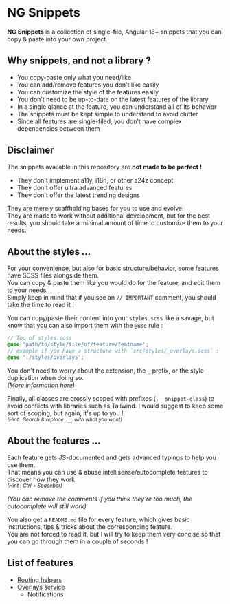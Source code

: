 # NG Snippets

**NG Snippets** is a collection of single-file, Angular 18+ snippets that you can copy & paste into your own project.

## Why snippets, and not a library ?

- You copy-paste only what you need/like
- You can add/remove features you don't like easily
- You can customize the style of the features easily
- You don't need to be up-to-date on the latest features of the library
- In a single glance at the feature, you can understand all of its behavior
- The snippets must be kept simple to understand to avoid clutter
- Since all features are single-filed, you don't have complex dependencies between them

## Disclaimer

The snippets available in this repository are **not made to be perfect !**

- They don't implement a11y, i18n, or other a24z concept
- They don't offer ultra advanced features
- They don't offer the latest trending designs

They are merely scaffholding bases for you to use and evolve.  
They are made to work without additional development, but for the best results, you should take a minimal amount of time to customize them to your needs.

## About the styles ...

For your convenience, but also for basic structure/behavior, some features have SCSS files alongside them.  
You can copy & paste them like you would do for the feature, and edit them to your needs.  
Simply keep in mind that if you see an `// IMPORTANT` comment, you should take the time to read it !

You can copy/paste their content into your `styles.scss` like a savage, but know that you can also import them with the `@use` rule :

```scss
// Top of styles.scss
@use 'path/to/style/file/of/feature/featname';
// example if you have a structure with `src/styles/_overlays.scss` :
@use './styles/overlays';
```

You don't need to worry about the extension, the `_` prefix, or the style duplication when doing so.  
_([More information here](https://sass-lang.com/guide/#partials))_

Finally, all classes are grossly scoped with prefixes (`.__snippet-class`) to avoid conflicts with libraries such as Tailwind. I would suggest to keep some sort of scoping, but again, it's up to you !  
_<sup>(Hint : Search & replace `.__` with what you want)</sup>_

## About the features ...

Each feature gets JS-documented and gets advanced typings to help you use them.  
That means you can use & abuse intellisense/autocomplete features to discover how they work.  
_<sup>(Hint : Ctrl + Spacebar)</sup>_

_(You can remove the comments if you think they're too much, the autocomplete will still work)_

You also get a `README.md` file for every feature, which gives basic instructions, tips & tricks about the corresponding feature.  
You are not forced to read it, but I will try to keep them very concise so that you can go through them in a couple of seconds !

## List of features

- [Routing helpers](./src/app/snippets/routing)
- [Overlays service](./src/app/snippets/overlays)
  - Notifications
